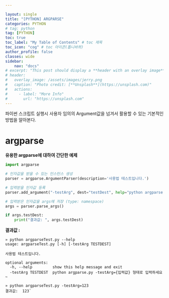 ```yaml
---

layout: single
title: "[PYTHON] ARGPARSE"
categories: PYTHON
# tag: python
tag: [PYTHON]
toc: true
toc_label: "My Table of Contents" # toc 제목
toc_icon: "cog" # toc 아이콘(톱니바퀴)
author_profile: false
classes: wide
sidebar:
    nav: "docs"
# excerpt: "This post should display a **header with an overlay image**, if the theme supports it."
# header:
#   overlay_image: /assets/images/jerry.png
#   caption: "Photo credit: [**Unsplash**](https://unsplash.com)"
#   actions:
#     - label: "More Info"
#       url: "https://unsplash.com"
---
```




파이썬 스크립트 실행시 사용자 임의의 Argument값을 넘겨서 활용할 수 있는 기본적인 방법을 알아본다.



# argparse



**유용한 argparse에 대하여 간단한 예제**

```python
import argparse

# 인자값을 받을 수 있는 인스턴스 생성
parser = argparse.ArgumentParser(description='사용법 테스트입니다.')

# 입력받을 인자값 등록
parser.add_argument("-testArg", dest="testDest", help="python argparse.py -testArg={입력값} 형태로 입력하세요~")

# 입력받은 인자값을 args에 저장 (type: namespace)
args = parser.parse_args()

if args.testDest:
    print("결과값: ", args.testDest)
```

**결과값 :**

```shell
» python argparseTest.py --help
usage: argparseTest.py [-h] [-testArg TESTDEST]

사용법 테스트입니다.

optional arguments:
  -h, --help         show this help message and exit
  -testArg TESTDEST  python argparse.py -testArg={입력값} 형태로 입력하세요~
```

```shell
» python argparseTest.py -testArg=123
결과값:  123`
```







